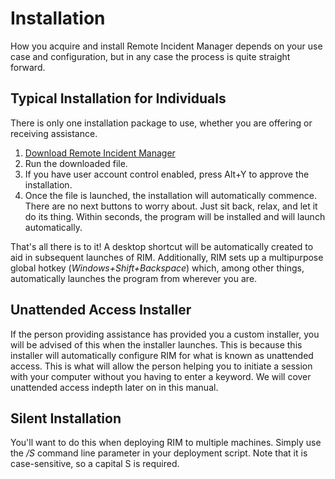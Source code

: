 # Installation
How you acquire and install Remote Incident Manager depends on your use case and configuration, but in any case the process is quite straight forward.
## Typical Installation for Individuals
There is only one installation package to use, whether you are offering or receiving assistance.
1. [Download Remote Incident Manager](https://download.pneumasolutions.com/rim/rimsetup.exe)
1. Run the downloaded file.
1. If you have user account control enabled, press Alt+Y to approve the installation.
1. Once the file is launched, the installation will automatically commence. There are no next buttons to worry about. Just sit back, relax, and let it do its thing. Within seconds, the program will be installed and will launch automatically.
<!-- end -->
That's all there is to it! A desktop shortcut will be automatically created to aid in subsequent launches of RIM. Additionally, RIM sets up a multipurpose global hotkey (*Windows+Shift+Backspace*) which, among other things, automatically launches the program from wherever you are.
## Unattended Access Installer
If the person providing assistance has provided you a custom installer, you will be advised of this when the installer launches. This is because this installer will automatically configure RIM for what is known as unattended access. This is what will allow the person helping you to initiate a session with your computer without you having to enter a keyword. We will cover unattended access indepth later on in this manual.
## Silent Installation
You'll want to do this when deploying RIM to multiple machines. Simply use the */S* command line parameter in your deployment script. Note that it is case-sensitive, so a capital S is required.